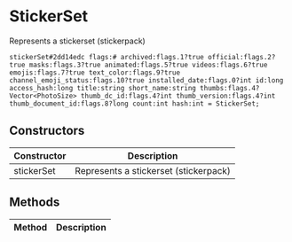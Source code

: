 # StickerSet
Represents a stickerset (stickerpack)

```
stickerSet#2dd14edc flags:# archived:flags.1?true official:flags.2?true masks:flags.3?true animated:flags.5?true videos:flags.6?true emojis:flags.7?true text_color:flags.9?true channel_emoji_status:flags.10?true installed_date:flags.0?int id:long access_hash:long title:string short_name:string thumbs:flags.4?Vector<PhotoSize> thumb_dc_id:flags.4?int thumb_version:flags.4?int thumb_document_id:flags.8?long count:int hash:int = StickerSet;
```

## Constructors
| Constructor | Description |
| ---- | ----------- |
| stickerSet | Represents a stickerset (stickerpack) |


## Methods
| Method | Description |
| ---- | ----------- |


